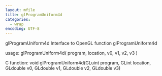 ```yaml
---
layout: mfile
title: glProgramUniform4d
categories:
  - wrap
encoding: UTF-8
---
```


glProgramUniform4d  Interface to OpenGL function glProgramUniform4d

usage:  glProgramUniform4d( program, location, v0, v1, v2, v3 )

C function:  void glProgramUniform4d(GLuint program, GLint location, GLdouble v0, GLdouble v1, GLdouble v2, GLdouble v3)